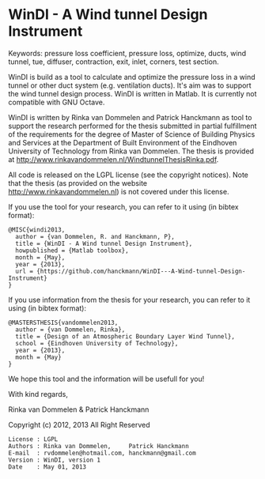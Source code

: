 WinDI - A Wind tunnel Design Instrument
=======================================

Keywords: pressure loss coefficient, pressure loss, optimize, ducts, wind tunnel, tue, diffuser, contraction, exit, inlet, corners, test section.

WinDI is build as a tool to calculate and optimize the pressure loss in 
a wind tunnel or other duct system (e.g. ventilation ducts). It's aim 
was to support the wind tunnel design process. WinDI is written in 
Matlab. It is currently not compatible with GNU Octave.

WinDI is written by Rinka van Dommelen and Patrick Hanckmann as tool to 
support the research performed for the thesis submitted in partial 
fulfillment of the requirements for the degree of Master of Science of 
Building Physics and Services at the Department of Built Environment of 
the Eindhoven University of Technology from Rinka van Dommelen. The thesis
is provided at http://www.rinkavandommelen.nl/WindtunnelThesisRinka.pdf.

All code is released on the LGPL license (see the copyright notices). 
Note that the thesis (as provided on the website 
http://www.rinkavandommelen.nl) is not covered under this license.

If you use the tool for your research, you can refer to it using 
(in bibtex format):

	@MISC{windi2013,
	  author = {van Dommelen, R. and Hanckmann, P},
	  title = {WinDI - A Wind tunnel Design Instrument},
	  howpublished = {Matlab toolbox},
	  month = {May},
	  year = {2013},
	  url = {https://github.com/hanckmann/WinDI---A-Wind-tunnel-Design-Instrument}
	}

If you use information from the thesis for your research, you can refer to it
using (in bibtex format):

	@MASTERSTHESIS{vandommelen2013,
	  author = {van Dommelen, Rinka},
	  title = {Design of an Atmospheric Boundary Layer Wind Tunnel},
	  school = {Eindhoven University of Technology},
	  year = {2013},
	  month = {May}
	}

We hope this tool and the information will be usefull for you!

With kind regards,

 Rinka van Dommelen & Patrick Hanckmann
     


Copyright (c) 2012, 2013 All Right Reserved

	License : LGPL
	Authors : Rinka van Dommelen,     Patrick Hanckmann
	E-mail  : rvdommelen@hotmail.com, hanckmann@gmail.com
	Version : WinDI, version 1
	Date    : May 01, 2013
